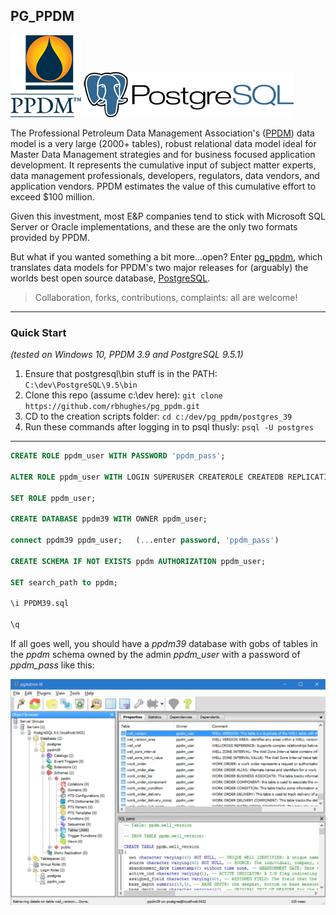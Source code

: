 PG_PPDM
---------

![ppdm_logo](/ppdm_logo.png?raw=true "ppdm_logo")
![postgresql_logo](/postgresql_logo.png?raw=true "postgresql_logo")


The Professional Petroleum Data Management Association's ([PPDM]) data model is a very large (2000+ tables), robust relational data model ideal for Master Data Management strategies and for business focused application development.  It represents the cumulative input of subject matter experts, data management professionals, developers, regulators, data vendors, and application vendors. PPDM estimates the value of this cumulative effort to exceed $100 million.

Given this investment, most E&P companies tend to stick with Microsoft SQL Server or Oracle implementations, and these are the only two formats provided by PPDM.

But what if you wanted something a bit more...open? Enter [pg_ppdm], which translates data models for PPDM's two major releases for (arguably) the worlds best open source database, [PostgreSQL].

> Collaboration, forks, contributions, complaints: all are welcome!

---
### Quick Start 
*(tested on Windows 10, PPDM 3.9 and PostgreSQL 9.5.1)*

1. Ensure that postgresql\bin stuff is in the PATH: 
`C:\dev\PostgreSQL\9.5\bin`
2. Clone this repo (assume c:\dev here):
`git clone https://github.com/rbhughes/pg_ppdm.git`
3. CD to the creation scripts folder:
`cd c:/dev/pg_ppdm/postgres_39`
4. Run these commands after logging in to psql thusly:
`psql -U postgres`

---
```sql
CREATE ROLE ppdm_user WITH PASSWORD 'ppdm_pass';

ALTER ROLE ppdm_user WITH LOGIN SUPERUSER CREATEROLE CREATEDB REPLICATION;

SET ROLE ppdm_user;

CREATE DATABASE ppdm39 WITH OWNER ppdm_user;

connect ppdm39 ppdm_user;   (...enter password, 'ppdm_pass')

CREATE SCHEMA IF NOT EXISTS ppdm AUTHORIZATION ppdm_user;

SET search_path to ppdm;

\i PPDM39.sql

\q

```

If all goes well, you should have a *ppdm39* database with gobs of tables in the *ppdm* schema owned by the admin *ppdm_user* with a password of *ppdm_pass* like this:

[ppdm]:http://ppdm.org/
[pg_ppdm]:https://github.com/rbhughes/pg_ppdm
[PostgreSQL]:http://www.postgresql.org/

![pgadmin3 screen shot](/pgadmin3.png?raw=true "pgadmin_view")


